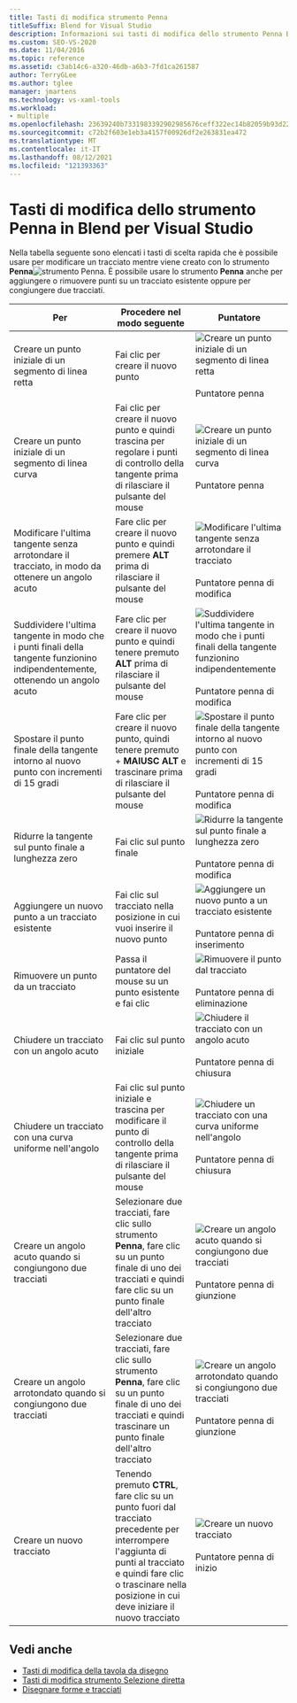 ```yaml
---
title: Tasti di modifica strumento Penna
titleSuffix: Blend for Visual Studio
description: Informazioni sui tasti di modifica dello strumento Penna Blend per Visual Studio comandi per la modifica di un tracciato durante la creazione con lo strumento Penna.
ms.custom: SEO-VS-2020
ms.date: 11/04/2016
ms.topic: reference
ms.assetid: c3ab14c6-a320-46db-a6b3-7fd1ca261587
author: TerryGLee
ms.author: tglee
manager: jmartens
ms.technology: vs-xaml-tools
ms.workload:
- multiple
ms.openlocfilehash: 23639240b7331983392902985676ceff322ec14b82059b93d221abb98c0d956d
ms.sourcegitcommit: c72b2f603e1eb3a4157f00926df2e263831ea472
ms.translationtype: MT
ms.contentlocale: it-IT
ms.lasthandoff: 08/12/2021
ms.locfileid: "121393363"
---
```

# <a name="pen-tool-modifier-keys-in-blend-for-visual-studio"></a>Tasti di modifica dello strumento Penna in Blend per Visual Studio

Nella tabella seguente sono elencati i tasti di scelta rapida che è possibile usare per modificare un tracciato mentre viene creato con lo strumento **Penna**![strumento Penna](../designers/media/d514358f-185a-412f-a55d-36633b25dc8a.png). È possibile usare lo strumento **Penna** anche per aggiungere o rimuovere punti su un tracciato esistente oppure per congiungere due tracciati.

|Per|Procedere nel modo seguente|Puntatore|
| - |-------------|-------------|
|Creare un punto iniziale di un segmento di linea retta|Fai clic per creare il nuovo punto|![Creare un punto iniziale di un segmento di linea retta](../designers/media/0bfb1b71-80ac-4ad4-aed8-40e09f8b7ab8.png)<br /><br /> Puntatore penna|
|Creare un punto iniziale di un segmento di linea curva|Fai clic per creare il nuovo punto e quindi trascina per regolare i punti di controllo della tangente prima di rilasciare il pulsante del mouse|![Creare un punto iniziale di un segmento di linea curva](../designers/media/0bfb1b71-80ac-4ad4-aed8-40e09f8b7ab8.png)<br /><br /> Puntatore penna|
|Modificare l'ultima tangente senza arrotondare il tracciato, in modo da ottenere un angolo acuto|Fare clic per creare il nuovo punto e quindi premere **ALT** prima di rilasciare il pulsante del mouse|![Modificare l'ultima tangente senza arrotondare il tracciato](../designers/media/317e5475-b70c-489f-9477-110a98639ade.png)<br /><br /> Puntatore penna di modifica|
|Suddividere l'ultima tangente in modo che i punti finali della tangente funzionino indipendentemente, ottenendo un angolo acuto|Fare clic per creare il nuovo punto e quindi tenere premuto **ALT** prima di rilasciare il pulsante del mouse|![Suddividere l'ultima tangente in modo che i punti finali della tangente funzionino indipendentemente](../designers/media/317e5475-b70c-489f-9477-110a98639ade.png)<br /><br /> Puntatore penna di modifica|
|Spostare il punto finale della tangente intorno al nuovo punto con incrementi di 15 gradi|Fare clic per creare il nuovo punto, quindi tenere premuto + **MAIUSC ALT** e trascinare prima di rilasciare il pulsante del mouse|![Spostare il punto finale della tangente intorno al nuovo punto con incrementi di 15 gradi](../designers/media/317e5475-b70c-489f-9477-110a98639ade.png)<br /><br /> Puntatore penna di modifica|
|Ridurre la tangente sul punto finale a lunghezza zero|Fai clic sul punto finale|![Ridurre la tangente sul punto finale a lunghezza zero](../designers/media/317e5475-b70c-489f-9477-110a98639ade.png)<br /><br /> Puntatore penna di modifica|
|Aggiungere un nuovo punto a un tracciato esistente|Fai clic sul tracciato nella posizione in cui vuoi inserire il nuovo punto|![Aggiungere un nuovo punto a un tracciato esistente](../designers/media/b004ad5a-33a4-46ae-81c0-20be0d819332.png)<br /><br /> Puntatore penna di inserimento|
|Rimuovere un punto da un tracciato|Passa il puntatore del mouse su un punto esistente e fai clic|![Rimuovere il punto dal tracciato](../designers/media/08a64b78-f3df-4730-8169-c56b5631b071.png)<br /><br /> Puntatore penna di eliminazione|
|Chiudere un tracciato con un angolo acuto|Fai clic sul punto iniziale|![Chiudere il tracciato con un angolo acuto](../designers/media/a12fd3b4-a553-4762-b01c-c35efa594362.png)<br /><br /> Puntatore penna di chiusura|
|Chiudere un tracciato con una curva uniforme nell'angolo|Fai clic sul punto iniziale e trascina per modificare il punto di controllo della tangente prima di rilasciare il pulsante del mouse|![Chiudere un tracciato con una curva uniforme nell'angolo](../designers/media/a12fd3b4-a553-4762-b01c-c35efa594362.png)<br /><br /> Puntatore penna di chiusura|
|Creare un angolo acuto quando si congiungono due tracciati|Selezionare due tracciati, fare clic sullo strumento **Penna**, fare clic su un punto finale di uno dei tracciati e quindi fare clic su un punto finale dell'altro tracciato|![Creare un angolo acuto quando si congiungono due tracciati](../designers/media/bd12dfa4-112e-4f37-9765-3479e6b69894.png)<br /><br /> Puntatore penna di giunzione|
|Creare un angolo arrotondato quando si congiungono due tracciati|Selezionare due tracciati, fare clic sullo strumento **Penna**, fare clic su un punto finale di uno dei tracciati e quindi trascinare un punto finale dell'altro tracciato|![Creare un angolo arrotondato quando si congiungono due tracciati](../designers/media/bd12dfa4-112e-4f37-9765-3479e6b69894.png)<br /><br /> Puntatore penna di giunzione|
|Creare un nuovo tracciato|Tenendo premuto **CTRL**, fare clic su un punto fuori dal tracciato precedente per interrompere l'aggiunta di punti al tracciato e quindi fare clic o trascinare nella posizione in cui deve iniziare il nuovo tracciato|![Creare un nuovo tracciato](../designers/media/69758176-5f53-465b-808c-f13fd1a0b3f2.png)<br /><br /> Puntatore penna di inizio|

## <a name="see-also"></a>Vedi anche

- [Tasti di modifica della tavola da disegno](artboard-modifier-keys-in-blend.md)
- [Tasti di modifica strumento Selezione diretta](direct-selection-tool-modifier-keys-in-blend.md)
- [Disegnare forme e tracciati](draw-shapes-and-paths.md)